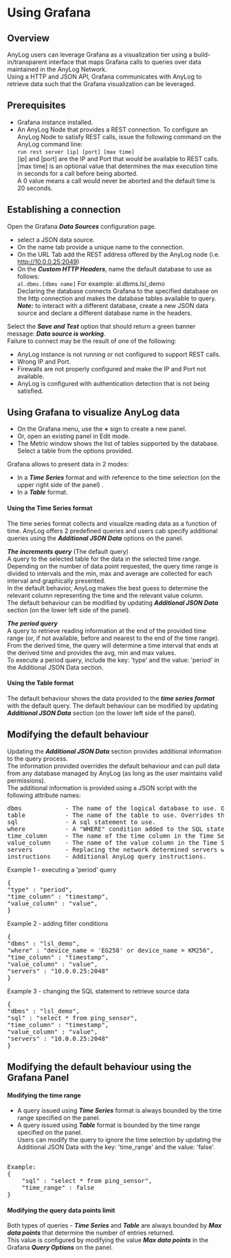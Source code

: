 # Using Grafana

## Overview

AnyLog users can leverage Grafana as a visualization tier using a build-in/transparent interface that maps Grafana calls to queries over data maintained in the AnyLog Network.  
Using a HTTP and JSON API, Grafana communicates with AnyLog to retrieve data such that the Grafana visualization can be leveraged.

## Prerequisites

* Grafana instance installed.
* An AnyLog Node that provides a REST connection.
To configure an AnyLog Node to satisfy REST calls, issue the following command on the AnyLog command line:  
```run rest server [ip] [port] [max time]```  
[ip] and [port] are the IP and Port that would be available to REST calls.  
[max time] is an optional value that determines the max execution time in seconds for a call before being aborted.  
A 0 value means a call would never be aborted and the default time is 20 seconds.  
 
## Establishing a connection

Open the Grafana ***Data Sources*** configuration page.

* select a JSON data source.
* On the name tab provide a unique name to the connection.
* On the URL Tab add the REST address offered by the AnyLog node (i.e. http://10.0.0.25:2049)
* On the ***Custom HTTP Headers***, name the default database to use as follows:  
```al.dbms.[dbms name]```  For example: al.dbms.lsl_demo  
Declaring the database connects Grafana to the specified database on the http connection and makes the database tables available to query.  
***Note:*** to interact with a different database, create a new JSON data source and declare a different database name in the headers.

Select the ***Save and Test*** option that should return a green banner message: ***Data source is working***.  
Failure to connect may be the result of one of the following:
* AnyLog instance is not running or not configured to support REST calls.
* Wrong IP and Port.
* Firewalls are not properly configured and make the IP and Port not available.
* AnyLog is configured with authentication detection that is not being satisfied.

## Using Grafana to visualize AnyLog data

* On the Grafana menu, use the ***+*** sign to create a new panel.
* Or, open an existing panel in Edit mode.
* The Metric window shows the list of tables supported by the database. Select a table from the options provided.

Grafana allows to present data in 2 modes:
* In a ***Time Series*** format and with reference to the time selection (on the upper right side of the panel) .
* In a ***Table*** format.

#### Using the Time Series format
The time series format collects and visualize reading data as a function of time.
AnyLog offers 2 predefined queries and users cab specify additional queries using the ***Additional JSON Data*** options on the panel.  

***The increments query*** (The default query)   
A query to the selected table for the data in the selected time range.
Depending on the number of data point requested, the query time range is divided to intervals and the min, max and average are collected for each interval and graphically presented.  
In the default behavior, AnyLog makes the best guess to determine the relevant column representing the time and the relevant value column.  
The default behaviour can be modified by updating ***Additional JSON Data*** section (on the lower left side of the panel).  

***The period query***  
A query to retrieve reading information at the end of the provided time range (or, if not available, before and nearest to the end of the time range).      
From the derived time, the query will determine a time interval that ends at the derived time and provides the avg, min and max values.    
To execute a period query, include the key: 'type' and the value: 'period' in the Additional JSON Data section.
  
 #### Using the Table format
The default behaviour shows the data provided to the ***time series format*** with the default query. 
The default behaviour can be modified by updating ***Additional JSON Data*** section (on the lower left side of the panel).

## Modifying the default behaviour

Updating the ***Additional JSON Data*** section provides additional information to the query process.  
The information provided overrides the default behaviour and can pull data from any database managed by AnyLog (as long as the user maintains valid permissions).  
The additional information is provided using a JSON script with the following attribute names:

<pre>
dbms            - The name of the logical database to use. Overrides the dbms name in the configuration page.
table           - The name of the table to use. Overrides the table name in the sql statement.
sql             - A sql statement to use.
where           - A "WHERE" condition added to the SQL statement. Can add filter or other conditions to the executed SQL.
time_column     - The name of the time column in the Time Series format.
value_column    - The name of the value column in the Time Series format.
servers         - Replacing the network determined servers with a list of destinations servers to use.
instructions    - Additional AnyLog query instructions.
</pre>


Example 1 - executing a 'period' query
<pre>
{
"type" : "period",
"time_column" : "timestamp",
"value_column" : "value",
}
</pre>

Example 2 - adding filter conditions
<pre>
{
"dbms" : "lsl_demo",
"where" : "device_name = 'EG258' or device_name = KM256",
"time_column" : "timestamp",
"value_column" : "value",
"servers" : "10.0.0.25:2048"
}
</pre>

Example 3 - changing the SQL statement to retrieve source data
<pre>
{
"dbms" : "lsl_demo",
"sql" : "select * from ping_sensor",
"time_column" : "timestamp",
"value_column" : "value",
"servers" : "10.0.0.25:2048"
}
</pre>

## Modifying the default behaviour using the Grafana Panel

#### Modifying the time range
* A query issued using ***Time Series*** format is always bounded by the time range specified on the panel.
* A query issued using ***Table*** format is bounded by the time range specified on the panel.  
Users can modify the query to ignore the time selection by updating the Additional JSON Data with the key: 'time_range' and the value: 'false'.
<pre>  
Example:
{
    "sql" : "select * from ping_sensor",
    "time_range" : false
}
</pre>
#### Modifying the query data points limit
Both types of queries - ***Time Series*** and ***Table*** are always bounded by ***Max data points*** that determine the number of entries returned.    
This value is configured by modifying the value ***Max data points*** in the Grafana ***Query Options*** on the panel.
 





